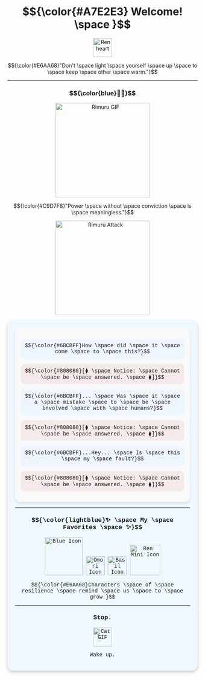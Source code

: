 <h1 align="center"> 
  $${\color{#A7E2E3} Welcome! \space }$$
</h1>

<p align="center">
      <img src="https://media.tenor.com/TvMipbzNxQEAAAAi/renhana-ren.gif" alt="Ren heart" width="50">
</div>

</p>

<p align="center">
  $${\color{#E6AA68}"Don't \space light \space yourself \space up \space to \space keep \space other \space warm."}$$
</p>

---

<h3 align="center">
  $${\color{blue}💙💙}$$
</h3>

<p align="center">
    <img src="https://mishatventures.wordpress.com/wp-content/uploads/2019/01/tumblr_pkpttujtz21u86t2qo3_500.gif" alt="Rimuru GIF" width="250">
</p>

<p align="center">
  $${\color{#C9D7F8}"Power \space without \space conviction \space is \space meaningless."}$$
</p>

<p align="center">
 <img src="https://media1.tenor.com/m/aeEfTsQUsIQAAAAd/great-sage.gif" alt="Rimuru Attack" width="250">
</p>
    

<div style="font-family: 'Courier New', monospace; background-color: #f0f8ff; padding: 20px; border-radius: 15px; box-shadow: 0 4px 8px rgba(0, 0, 0, 0.2);">

 <div align="center" style="background: #f8f9fa; padding: 15px; border-radius: 15px; box-shadow: 0 4px 6px rgba(0, 0, 0, 0.1);">
  
  <!-- Rimuru's Dialog -->
  <p style="background: #eef5ff; padding: 10px; border-radius: 10px;"> 
    $${\color{#6BCBFF}How \space did \space it \space come \space to \space this?}$$
  </p>

  <!-- Great Sage's Response -->
  <p style="background: #f5e9e9; padding: 10px; border-radius: 10px;"> 
    $${\color{#808080}[⧫ \space Notice: \space Cannot \space be \space answered. \space ⧫]}$$
  </p>

  <!-- Rimuru's Dialog -->
  <p style="background: #eef5ff; padding: 10px; border-radius: 10px;"> 
    $${\color{#6BCBFF}... \space Was \space it \space a \space mistake \space to \space be \space involved \space with \space humans?}$$
  </p>

  <!-- Great Sage's Response -->
  <p style="background: #f5e9e9; padding: 10px; border-radius: 10px;"> 
    $${\color{#808080}[⧫ \space Notice: \space Cannot \space be \space answered. \space ⧫]}$$
  </p>

  <!-- Rimuru's Dialog -->
  <p style="background: #eef5ff; padding: 10px; border-radius: 10px;"> 
    $${\color{#6BCBFF}...Hey... \space Is \space this \space my \space fault?}$$
  </p>

  <!-- Great Sage's Response -->
  <p style="background: #f5e9e9; padding: 10px; border-radius: 10px;"> 
    $${\color{#808080}[⧫ \space Notice: \space Cannot \space be \space answered. \space ⧫]}$$
  </p>

</div>

---

<h3 align="center">
  $${\color{lightblue}✨ \space My \space Favorites \space ✨}$$
</h3>

<p align="center">
    <img src="https://tenor.com/view/lawren-lawrence-oleander-ren-hana-btd2-boyfriend-to-death-gif-14790024302071879923.gif" alt="Blue Icon" width="100">
    <img src="https://media.tenor.com/K3e8uUmjBFAAAAAi/omori.gif" alt="Omori Icon" width="50">
    <img src="https://media.tenor.com/fBuI6W-ls0cAAAAi/basil-omori.gif" alt="Basil Icon" width="50">
    <img src="https://media.tenor.com/byuqJlqamOAAAAAi/ren-hana-boyfriend-to-death.gif" alt="Ren Mini Icon" width="80">
</p>

<p align="center">
  $${\color{#E6AA68}Characters \space of \space resilience \space remind \space us \space to \space grow.}$$
</p>

---

<h3 align="center">
  Stop.
</h3>

<p align="center">
    <img src="https://media.tenor.com/93tDn9zeswoAAAAi/mewo-sleep-sprite-mewo.gif" alt="Cat GIF" width="50">
</p>

<p align="center">
  Wake up.
</p>
